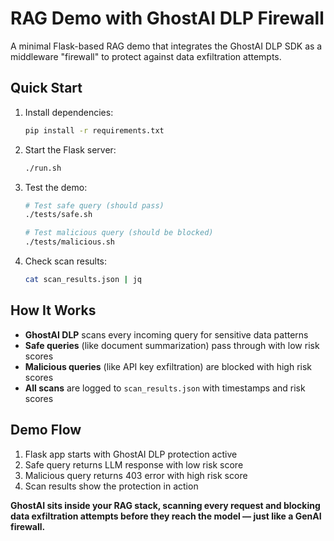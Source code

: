 # RAG Demo with GhostAI DLP Firewall

A minimal Flask-based RAG demo that integrates the GhostAI DLP SDK as a middleware "firewall" to protect against data exfiltration attempts.

## Quick Start

1. Install dependencies:
   ```bash
   pip install -r requirements.txt
   ```

2. Start the Flask server:
   ```bash
   ./run.sh
   ```

3. Test the demo:
   ```bash
   # Test safe query (should pass)
   ./tests/safe.sh
   
   # Test malicious query (should be blocked)
   ./tests/malicious.sh
   ```

4. Check scan results:
   ```bash
   cat scan_results.json | jq
   ```

## How It Works

- **GhostAI DLP** scans every incoming query for sensitive data patterns
- **Safe queries** (like document summarization) pass through with low risk scores
- **Malicious queries** (like API key exfiltration) are blocked with high risk scores
- **All scans** are logged to `scan_results.json` with timestamps and risk scores

## Demo Flow

1. Flask app starts with GhostAI DLP protection active
2. Safe query returns LLM response with low risk score
3. Malicious query returns 403 error with high risk score
4. Scan results show the protection in action

**GhostAI sits inside your RAG stack, scanning every request and blocking data exfiltration attempts before they reach the model — just like a GenAI firewall.**
